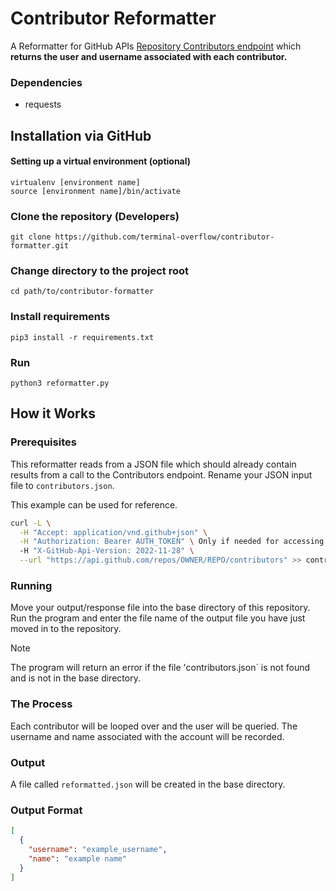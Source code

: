 # Contributor Reformatter
A Reformatter for GitHub APIs [Repository Contributors endpoint](https://docs.github.com/en/rest/repos/repos?apiVersion=2022-11-28#list-repository-contributors) which **returns the user and username associated with each contributor.**

### Dependencies
* requests

## Installation via GitHub
#### Setting up a virtual environment (optional)
```
virtualenv [environment name]
source [environment name]/bin/activate
```

### Clone the repository (Developers)
```
git clone https://github.com/terminal-overflow/contributor-formatter.git
```

### Change directory to the project root
```
cd path/to/contributor-formatter
```

### Install requirements
```
pip3 install -r requirements.txt
```

### Run
```
python3 reformatter.py
```

## How it Works
### Prerequisites
This reformatter reads from a JSON file which should already contain results from a call to the Contributors endpoint.
Rename your JSON input file to `contributors.json`.

This example can be used for reference.
```zsh
curl -L \
  -H "Accept: application/vnd.github+json" \
  -H "Authorization: Bearer AUTH_TOKEN" \ Only if needed for accessing private repositories
  -H "X-GitHub-Api-Version: 2022-11-28" \
  --url "https://api.github.com/repos/OWNER/REPO/contributors" >> contributors.json
```

### Running
Move your output/response file into the base directory of this repository.
Run the program and enter the file name of the output file you have just moved in to the repository.

> [!note]
> The program will return an error if the file 'contributors.json` is not found and is not in the base directory.

### The Process
Each contributor will be looped over and the user will be queried. The username and name associated with the account will be recorded.

### Output
A file called `reformatted.json` will be created in the base directory.

### Output Format
```json
[
  {
    "username": "example_username",
    "name": "example name"
  }
]
```